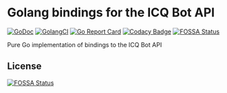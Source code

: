 # Golang bindings for the ICQ Bot API

[![GoDoc](https://godoc.org/github.com/bm0/icq-bot-api?status.svg)](https://godoc.org/github.com/bm0/icq-bot-api)
[![GolangCI](https://golangci.com/badges/github.com/golangci/golangci-lint.svg)](https://golangci.com)
[![Go Report Card](https://goreportcard.com/badge/github.com/bm0/icq-bot-api)](https://goreportcard.com/report/github.com/bm0/icq-bot-api)
[![Codacy Badge](https://api.codacy.com/project/badge/Grade/ec42200f77814723ae234c100de68749)](https://app.codacy.com/app/bm0/icq-bot-api?utm_source=github.com&utm_medium=referral&utm_content=bm0/icq-bot-api&utm_campaign=Badge_Grade_Dashboard)
[![FOSSA Status](https://app.fossa.com/api/projects/git%2Bgithub.com%2Fbm0%2Ficq-bot-api.svg?type=shield)](https://app.fossa.com/projects/git%2Bgithub.com%2Fbm0%2Ficq-bot-api?ref=badge_shield)

Pure Go implementation of bindings to the ICQ Bot API

## License
[![FOSSA Status](https://app.fossa.io/api/projects/git%2Bgithub.com%2Fbm0%2Ficq-bot-api.svg?type=large)](https://app.fossa.io/projects/git%2Bgithub.com%2Fbm0%2Ficq-bot-api?ref=badge_large)
